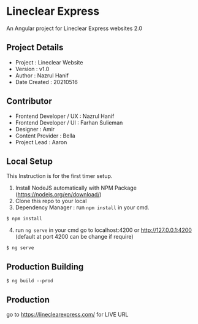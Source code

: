 Lineclear Express 
=================

An Angular project for Lineclear Express websites 2.0

## Project Details
- Project : Lineclear Website 
- Version : v1.0
- Author : Nazrul Hanif
- Date Created : 20210516

## Contributor
- Frontend Developer / UX : Nazrul Hanif
- Frontend Developer / UI : Farhan Sulieman
- Designer : Amir 
- Content Provider : Bella
- Project Lead : Aaron


## Local Setup

This Instruction is for the first timer setup.

1. Install NodeJS automatically with NPM Package (https://nodejs.org/en/download/)
2. Clone this repo to your local
3. Dependency Manager : run `npm install` in your cmd. 
```
$ npm install
```
4. run `ng serve` in your cmd go to localhost:4200 or http://127.0.0.1:4200 (default at port 4200 can be change if require)
```
$ ng serve
```


## Production Building

```
$ ng build --prod
```

## Production 
go to https://lineclearexpress.com/ for LIVE URL
